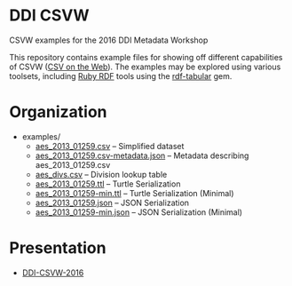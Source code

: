 # DDI CSVW
CSVW examples for the 2016 DDI Metadata Workshop

This repository contains example files for showing off different capabilities of CSVW ([CSV on the Web]()).
The examples may be explored using various toolsets, including [Ruby RDF](https://ruby-rdf.github.io/) tools using the [rdf-tabular](https://rubygems.org/gems/rdf-tabular) gem.

# Organization
* examples/
  * [aes_2013_01259.csv](examples/aes_2013_01259.csv) – Simplified dataset
  * [aes_2013_01259.csv-metadata.json](examples/aes_2013_01259.csv-metadata.json) – Metadata describing aes_2013_01259.csv
  * [aes_divs.csv](examples/aes_divs.csv) – Division lookup table
  * [aes_2013_01259.ttl](examples/aes_2013_01259.ttl) – Turtle Serialization
  * [aes_2013_01259-min.ttl](examples/aes_2013_01259-min.ttl) – Turtle Serialization (Minimal)
  * [aes_2013_01259.json](examples/aes_2013_01259.json) – JSON Serialization
  * [aes_2013_01259-min.json](examples/aes_2013_01259-min.json) – JSON Serialization (Minimal)

# Presentation
* [DDI-CSVW-2016](presentation/index.html)